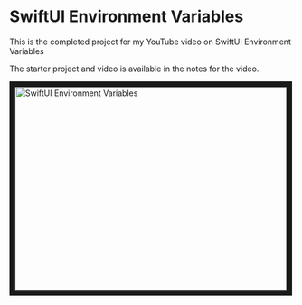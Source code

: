# SwiftUI Environment Variables

This is the completed project for my YouTube video on SwiftUI Environment Variables

The starter project and video is available in the notes for the video.

<a href="http://www.youtube.com/watch?feature=player_embedded&v=DyaU04R9kBA
" target="_blank"><img src="http://img.youtube.com/vi/DyaU04R9kBA/0.jpg" 
alt="SwiftUI Environment Variables" width="480" height="360" border="10" /></a>

